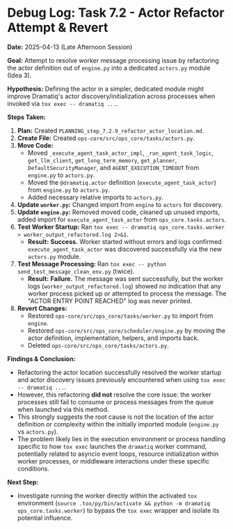 # Debug Log: Task 7.2 - Actor Refactor Attempt & Revert

**Date:** 2025-04-13 (Late Afternoon Session)

**Goal:** Attempt to resolve worker message processing issue by refactoring the actor definition out of `engine.py` into a dedicated `actors.py` module (Idea 3).

**Hypothesis:** Defining the actor in a simpler, dedicated module might improve Dramatiq's actor discovery/initialization across processes when invoked via `tox exec -- dramatiq ...`.

**Steps Taken:**

1.  **Plan:** Created `PLANNING_step_7.2.9_refactor_actor_location.md`.
2.  **Create File:** Created `ops-core/src/ops_core/tasks/actors.py`.
3.  **Move Code:**
    *   Moved `_execute_agent_task_actor_impl`, `_run_agent_task_logic`, `get_llm_client`, `get_long_term_memory`, `get_planner`, `DefaultSecurityManager`, and `AGENT_EXECUTION_TIMEOUT` from `engine.py` to `actors.py`.
    *   Moved the `@dramatiq.actor` definition (`execute_agent_task_actor`) from `engine.py` to `actors.py`.
    *   Added necessary relative imports to `actors.py`.
4.  **Update `worker.py`:** Changed import from `engine` to `actors` for discovery.
5.  **Update `engine.py`:** Removed moved code, cleaned up unused imports, added import for `execute_agent_task_actor` from `ops_core.tasks.actors`.
6.  **Test Worker Startup:** Ran `tox exec -- dramatiq ops_core.tasks.worker > worker_output_refactored.log 2>&1`.
    *   **Result:** **Success.** Worker started without errors and logs confirmed `execute_agent_task_actor` was discovered successfully via the new `actors.py` module.
7.  **Test Message Processing:** Ran `tox exec -- python send_test_message_clean_env.py` (twice).
    *   **Result:** **Failure.** The message was sent successfully, but the worker logs (`worker_output_refactored.log`) showed no indication that any worker process picked up or attempted to process the message. The "ACTOR ENTRY POINT REACHED" log was never printed.
8.  **Revert Changes:**
    *   Restored `ops-core/src/ops_core/tasks/worker.py` to import from `engine`.
    *   Restored `ops-core/src/ops_core/scheduler/engine.py` by moving the actor definition, implementation, helpers, and imports back.
    *   Deleted `ops-core/src/ops_core/tasks/actors.py`.

**Findings & Conclusion:**

*   Refactoring the actor location successfully resolved the worker startup and actor discovery issues previously encountered when using `tox exec -- dramatiq ...`.
*   However, this refactoring **did not** resolve the core issue: the worker processes still fail to consume or process messages from the queue when launched via this method.
*   This strongly suggests the root cause is not the location of the actor definition or complexity within the initially imported module (`engine.py` vs `actors.py`).
*   The problem likely lies in the execution environment or process handling specific to how `tox exec` launches the `dramatiq` worker command, potentially related to asyncio event loops, resource initialization within worker processes, or middleware interactions under these specific conditions.

**Next Step:**

*   Investigate running the worker directly within the activated `tox` environment (`source .tox/py/bin/activate && python -m dramatiq ops_core.tasks.worker`) to bypass the `tox exec` wrapper and isolate its potential influence.
